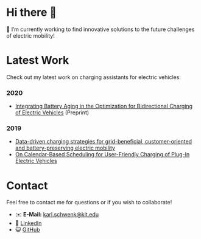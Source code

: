 # Hi there 👋

🔭 I’m currently working to find innovative solutions to the future challenges of electric mobility!


# Latest Work
Check out my latest work on charging assistants for electric vehicles:

### 2020
- [Integrating Battery Aging in the Optimization for Bidirectional Charging of Electric Vehicles](https://arxiv.org/abs/2009.12201) (Preprint)

### 2019
- [Data-driven charging strategies for grid-beneficial, customer-oriented and battery-preserving electric mobility](https://arxiv.org/abs/1910.07503)
- [On Calendar-Based Scheduling for User-Friendly Charging of Plug-In Electric Vehicles](https://doi.org/10.1109/CAVS.2019.8887782)


# Contact
Feel free to contact me for questions or if you wish to collaborate!

- ✉️ **E-Mail:** karl.schwenk@kit.edu
- 🔗 [LinkedIn](https://www.linkedin.com/in/karl-schwenk-222830116/)
- 😺 [GitHub](https://karlschwenk.github.io/KarlSchwenk/)
